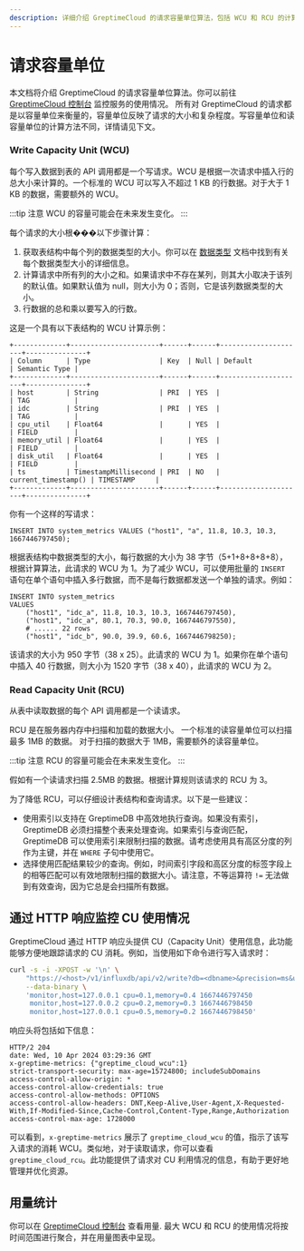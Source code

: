 ```yaml
---
description: 详细介绍 GreptimeCloud 的请求容量单位算法，包括 WCU 和 RCU 的计算方法和优化建议。
---
```


# 请求容量单位

本文档将介绍 GreptimeCloud 的请求容量单位算法。你可以前往 [GreptimeCloud 控制台](https://console.greptime.cloud/) 监控服务的使用情况。
所有对 GreptimeCloud 的请求都是以容量单位来衡量的，容量单位反映了请求的大小和复杂程度。写容量单位和读容量单位的计算方法不同，详情请见下文。

### Write Capacity Unit (WCU)

每个写入数据到表的 API 调用都是一个写请求。WCU 是根据一次请求中插入行的总大小来计算的。一个标准的 WCU 可以写入不超过 1 KB 的行数据。对于大于 1 KB 的数据，需要额外的 WCU。

:::tip 注意
WCU 的容量可能会在未来发生变化。
:::

每个请求的大小根���以下步骤计算：

1. 获取表结构中每个列的数据类型的大小。你可以在 [数据类型](/reference/sql/data-types.md) 文档中找到有关每个数据类型大小的详细信息。
2. 计算请求中所有列的大小之和。如果请求中不存在某列，则其大小取决于该列的默认值。如果默认值为 null，则大小为 0；否则，它是该列数据类型的大小。
3. 行数据的总和乘以要写入的行数。

这是一个具有以下表结构的 WCU 计算示例：

```shell
+-------------+----------------------+------+------+---------------------+---------------+
| Column      | Type                 | Key  | Null | Default             | Semantic Type |
+-------------+----------------------+------+------+---------------------+---------------+
| host        | String               | PRI  | YES  |                     | TAG           |
| idc         | String               | PRI  | YES  |                     | TAG           |
| cpu_util    | Float64              |      | YES  |                     | FIELD         |
| memory_util | Float64              |      | YES  |                     | FIELD         |
| disk_util   | Float64              |      | YES  |                     | FIELD         |
| ts          | TimestampMillisecond | PRI  | NO   | current_timestamp() | TIMESTAMP     |
+-------------+----------------------+------+------+---------------------+---------------+
```

你有一个这样的写请求：

```shell
INSERT INTO system_metrics VALUES ("host1", "a", 11.8, 10.3, 10.3, 1667446797450);
```

根据表结构中数据类型的大小，每行数据的大小为 38 字节（5+1+8+8+8+8），根据计算算法，此请求的 WCU 为 1。为了减少 WCU，可以使用批量的 `INSERT` 语句在单个语句中插入多行数据，而不是每行数据都发送一个单独的请求。例如：

```shell
INSERT INTO system_metrics
VALUES
    ("host1", "idc_a", 11.8, 10.3, 10.3, 1667446797450),
    ("host1", "idc_a", 80.1, 70.3, 90.0, 1667446797550),
    # ...... 22 rows
    ("host1", "idc_b", 90.0, 39.9, 60.6, 1667446798250);
```

该请求的大小为 950 字节（38 x 25）。此请求的 WCU 为 1。如果你在单个语句中插入 40 行数据，则大小为 1520 字节（38 x 40），此请求的 WCU 为 2。

### Read Capacity Unit (RCU)

从表中读取数据的每个 API 调用都是一个读请求。

RCU 是在服务器内存中扫描和加载的数据大小。
一个标准的读容量单位可以扫描最多 1MB 的数据。
对于扫描的数据大于 1MB，需要额外的读容量单位。

:::tip 注意
RCU 的容量可能会在未来发生变化。
:::

假如有一个读请求扫描 2.5MB 的数据。根据计算规则该请求的 RCU 为 3。

为了降低 RCU，可以仔细设计表结构和查询请求。以下是一些建议：

- 使用索引以支持在 GreptimeDB 中高效地执行查询。如果没有索引，GreptimeDB 必须扫描整个表来处理查询。如果索引与查询匹配，GreptimeDB 可以使用索引来限制扫描的数据。请考虑使用具有高区分度的列作为主键，并在 `WHERE` 子句中使用它。
- 选择使用匹配结果较少的查询。例如，时间索引字段和高区分度的标签字段上的相等匹配可以有效地限制扫描的数据大小。请注意，不等运算符 `!=` 无法做到有效查询，因为它总是会扫描所有数据。

## 通过 HTTP 响应监控 CU 使用情况

GreptimeCloud 通过 HTTP 响应头提供 CU（Capacity Unit）使用信息，此功能能够方便地跟踪请求的 CU 消耗。例如，当使用如下命令进行写入请求时：

```bash
curl -s -i -XPOST -w '\n' \
    "https://<host>/v1/influxdb/api/v2/write?db=<dbname>&precision=ms&u=<username>&p=<password>" \
    --data-binary \
    'monitor,host=127.0.0.1 cpu=0.1,memory=0.4 1667446797450
     monitor,host=127.0.0.2 cpu=0.2,memory=0.3 1667446798450
     monitor,host=127.0.0.1 cpu=0.5,memory=0.2 1667446798450'
```

响应头将包括如下信息：

```
HTTP/2 204 
date: Wed, 10 Apr 2024 03:29:36 GMT
x-greptime-metrics: {"greptime_cloud_wcu":1}
strict-transport-security: max-age=15724800; includeSubDomains
access-control-allow-origin: *
access-control-allow-credentials: true
access-control-allow-methods: OPTIONS
access-control-allow-headers: DNT,Keep-Alive,User-Agent,X-Requested-With,If-Modified-Since,Cache-Control,Content-Type,Range,Authorization
access-control-max-age: 1728000
```

可以看到，`x-greptime-metrics` 展示了 `greptime_cloud_wcu` 的值，指示了该写入请求的消耗 WCU。类似地，对于读取请求，你可以查看 `greptime_cloud_rcu`。此功能提供了请求对 CU 利用情况的信息，有助于更好地管理并优化资源。


## 用量统计

你可以在 [GreptimeCloud 控制台](https://console.greptime.cloud/) 查看用量.
最大 WCU 和 RCU 的使用情况将按时间范围进行聚合，并在用量图表中呈现。
